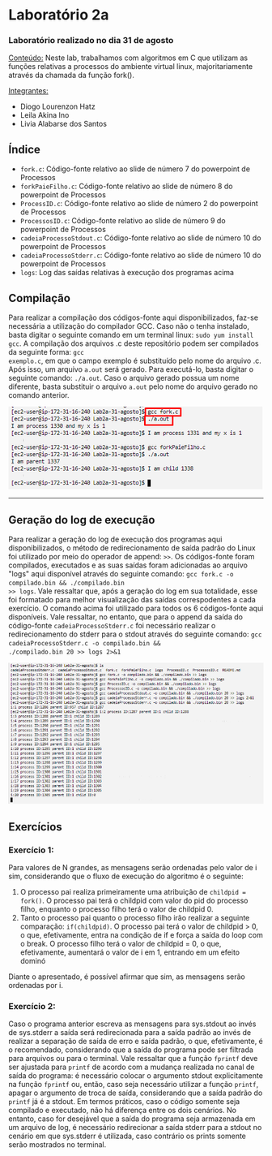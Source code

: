 <h1>Laboratório 2a</h1>

<h3>Laboratório realizado no dia 31 de agosto</h3>

<ins>Conteúdo:</ins> Neste lab, trabalhamos com algoritmos em C que utilizam as funções relativas a processos do ambiente virtual linux, majoritariamente através da chamada da função fork(). 

<ins>Integrantes:</ins>

- Diogo Lourenzon Hatz
- Leila Akina Ino
- Livia Alabarse dos Santos

<h2>Índice</h2>

<ul>
<li><code>fork.c</code>: Código-fonte relativo ao slide de número 7 do powerpoint de Processos</li>
<li><code>forkPaieFilho.c</code>: Código-fonte relativo ao slide de número 8 do powerpoint de Processos</li>
<li><code>ProcessID.c</code>: Código-fonte relativo ao slide de número 2 do powerpoint de Processos</li>
<li><code>ProcessosID.c</code>: Código-fonte relativo ao slide de número 9 do powerpoint de Processos</li>
<li><code>cadeiaProcessoStdout.c</code>: Código-fonte relativo ao slide de número 10 do powerpoint de Processos</li>
<li><code>cadeiaProcessoStderr.c</code>: Código-fonte relativo ao slide de número 10 do powerpoint de Processos</li>
<li><code>logs</code>: Log das saídas relativas à execução dos programas acima</li>
</ul>

<h2>Compilação</h2>

Para realizar a compilação dos códigos-fonte aqui disponibilizados, faz-se necessária a utilização do compilador GCC. Caso não o tenha instalado, basta digitar o seguinte comando em um terminal linux: <code>sudo yum install gcc</code>. A compilação dos arquivos .c deste repositório podem ser compilados da seguinte forma: <code>gcc exemplo.c</code>, em que o campo exemplo é substituído pelo nome do arquivo .c. Após isso, um arquivo <code>a.out</code> será gerado. Para executá-lo, basta digitar o seguinte comando: <code>./a.out</code>. Caso o arquivo gerado possua um nome diferente, basta substituir o arquivo <code>a.out</code> pelo nome do arquivo gerado no comando anterior.

<img src="https://github.com/Hatz-D/ProjetoSOs/blob/main/src/lab2a-gccpng.png" alt="Processo de compilação">

<hr>
<h2>Geração do log de execução</h2>

Para realizar a geração do log de execução dos programas aqui disponibilizados, o método de redirecionamento de saída padrão do Linux foi utilizado por meio do operador de append: <code>>></code>. Os códigos-fonte foram compilados, executados e as suas saídas foram adicionadas ao arquivo "logs" aqui disponível através do seguinte comando: <code>gcc fork.c -o compilado.bin && ./compilado.bin >> logs</code>. Vale ressaltar que, após a geração do log em sua totalidade, esse foi formatado para melhor visualização das saídas correspodentes a cada exercício. O comando acima foi utilizado para todos os 6 códigos-fonte aqui disponíveis. Vale ressaltar, no entanto, que para o append da saída do código-fonte <code>cadeiaProcessoStderr.c</code> foi necessário realizar o redirecionamento do stderr para o stdout através do seguinte comando: <code>gcc cadeiaProcessoStderr.c -o compilado.bin && ./compilado.bin 20 >> logs 2>&1</code>

<img src="https://github.com/Hatz-D/ProjetoSOs/blob/main/src/2a-logs.png" alt="Processo de geração do log">

<h2>Exercícios</h2>

<b><h3>Exercício 1:</h3></b> Para valores de N grandes, as mensagens serão ordenadas pelo valor de i sim, considerando que o fluxo de execução do algoritmo é o seguinte:

<ol>
<li>O processo pai realiza primeiramente uma atribuição de <code>childpid = fork()</code>. O processo pai terá o childpid com valor do pid do processo filho, enquanto o processo filho terá o valor de childpid 0.</li>
<li>Tanto o processo pai quanto o processo filho irão realizar a seguinte comparação: <code>if(childpid)</code>. O processo pai terá o valor de childpid > 0, o que, efetivamente, entra na condição de if e força a saída do loop com o break. O processo filho terá o valor de childpid = 0, o que, efetivamente, aumentará o valor de i em 1, entrando em um efeito dominó</li>
</ol>
Diante o apresentado, é possível afirmar que sim, as mensagens serão ordenadas por i.

<b><h3>Exercício 2:</h3></b> Caso o programa anterior escreva as mensagens para sys.stdout ao invés de sys.stderr a saída será redirecionada para a saída padrão ao invés de realizar a separação de saída de erro e saída padrão, o que, efetivamente, é o recomendado, considerando que a saída do programa pode ser filtrada para arquivos ou para o terminal. Vale ressaltar que a função <code>fprintf</code> deve ser ajustada para <code>printf</code> de acordo com a mudança realizada no canal de saída do programa: é necessário colocar o argumento stdout explicitamente na função <code>fprintf</code> ou, então, caso seja necessário utilizar a função <code>printf</code>, apagar o argumento de troca de saída, considerando que a saída padrão do <code>printf</code> já é a stdout. Em termos práticos, caso o código somente seja compilado e executado, não há diferença entre os dois cenários. No entanto, caso for desejável que a saída do programa seja armazenada em um arquivo de log, é necessário redirecionar a saída stderr para a stdout no cenário em que sys.stderr é utilizada, caso contrário os prints somente serão mostrados no terminal.
